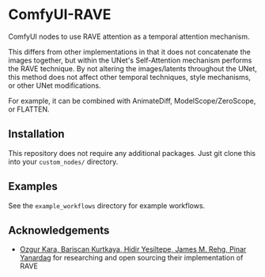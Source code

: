 # ComfyUI-RAVE
ComfyUI nodes to use RAVE attention as a temporal attention mechanism.

This differs from other implementations in that it does not concatenate the images together, but within the UNet's Self-Attention mechanism performs the RAVE technique.
By not altering the images/latents throughout the UNet, this method does not affect other temporal techniques, style mechanisms, or other UNet modifications.

For example, it can be combined with AnimateDiff, ModelScope/ZeroScope, or FLATTEN.

## Installation
This repository does not require any additional packages. Just git clone this into your `custom_nodes/` directory.

## Examples
See the `example_workflows` directory for example workflows.

## Acknowledgements
* [Ozgur Kara, Bariscan Kurtkaya, Hidir Yesiltepe, James M. Rehg, Pinar Yanardag](https://rave-video.github.io/) for researching and open sourcing their implementation of RAVE
